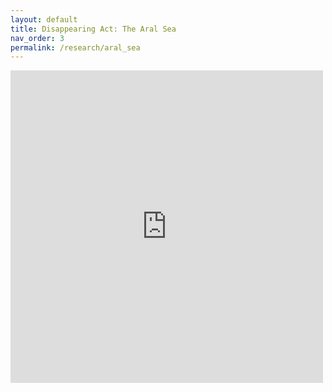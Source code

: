 ```yaml
---
layout: default
title: Disappearing Act: The Aral Sea
nav_order: 3
permalink: /research/aral_sea
---
```


<iframe width="500" height="500" src="https://earthengine.google.com/iframes/timelapse_player_embed.html#v=44.99729,59.79043,5.507,latLng&t=2.71&ps=50&bt=19840101&et=20181231&startDwell=0&endDwell=0" frameborder="0" allowfullscreen></iframe>

